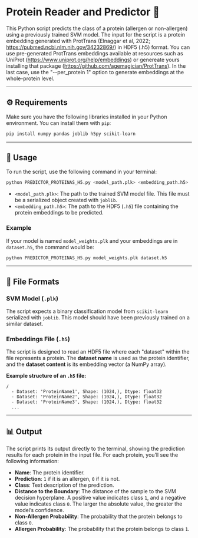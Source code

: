 
# Protein Reader and Predictor 🧬

This Python script predicts the class of a protein (allergen or non-allergen) using a previously trained SVM model. The input for the script is a protein embedding generated with ProtTrans (Elnaggar et al, 2022; https://pubmed.ncbi.nlm.nih.gov/34232869/) in HDF5 (.h5) format. You can use pre-generated ProtTrans embeddings available at resources such as UniProt (https://www.uniprot.org/help/embeddings) or genereate yours installing that package (https://github.com/agemagician/ProtTrans). In the last case, use the "--per_protein 1" option to generate embeddings at the whole-protein level.


---

## ⚙️ Requirements

Make sure you have the following libraries installed in your Python environment. You can install them with `pip`:

```bash
pip install numpy pandas joblib h5py scikit-learn
```

---

## 🚀 Usage

To run the script, use the following command in your terminal:

```bash
python PREDICTOR_PROTEINAS_H5.py <model_path.plk> <embedding_path.h5>
```

* `<model_path.plk>`: The path to the trained SVM model file. This file must be a serialized object created with `joblib`.
* `<embedding_path.h5>`: The path to the HDF5 (`.h5`) file containing the protein embeddings to be predicted.

### **Example**

If your model is named `model_weights.plk` and your embeddings are in `dataset.h5`, the command would be:

```bash
python PREDICTOR_PROTEINAS_H5.py model_weights.plk dataset.h5
```

---

## 📝 File Formats

### **SVM Model (`.plk`)**

The script expects a binary classification model from `scikit-learn` serialized with `joblib`. This model should have been previously trained on a similar dataset.

### **Embeddings File (`.h5`)**

The script is designed to read an HDF5 file where each "dataset" within the file represents a protein. The **dataset name** is used as the protein identifier, and the **dataset content** is its embedding vector (a NumPy array).

**Example structure of an `.h5` file:**

```
/
  - Dataset: 'ProteinName1', Shape: (1024,), Dtype: float32
  - Dataset: 'ProteinName2', Shape: (1024,), Dtype: float32
  - Dataset: 'ProteinName3', Shape: (1024,), Dtype: float32
  ...
```

---

## 📊 Output

The script prints its output directly to the terminal, showing the prediction results for each protein in the input file. For each protein, you’ll see the following information:

* **Name**: The protein identifier.
* **Prediction**: `1` if it is an allergen, `0` if it is not.
* **Class**: Text description of the prediction.
* **Distance to the Boundary**: The distance of the sample to the SVM decision hyperplane. A positive value indicates class `1`, and a negative value indicates class `0`. The larger the absolute value, the greater the model’s confidence.
* **Non-Allergen Probability**: The probability that the protein belongs to class `0`.
* **Allergen Probability**: The probability that the protein belongs to class `1`.



